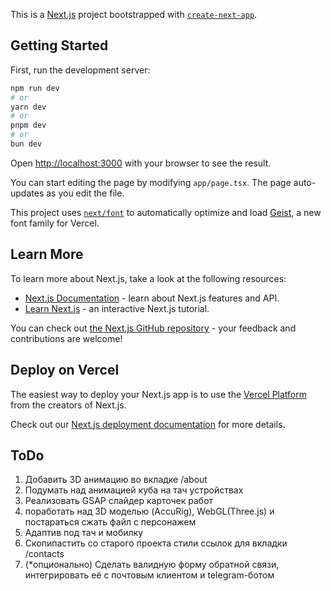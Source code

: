 This is a [Next.js](https://nextjs.org) project bootstrapped with [`create-next-app`](https://nextjs.org/docs/app/api-reference/cli/create-next-app).

## Getting Started

First, run the development server:

```bash
npm run dev
# or
yarn dev
# or
pnpm dev
# or
bun dev
```

Open [http://localhost:3000](http://localhost:3000) with your browser to see the result.

You can start editing the page by modifying `app/page.tsx`. The page auto-updates as you edit the file.

This project uses [`next/font`](https://nextjs.org/docs/app/building-your-application/optimizing/fonts) to automatically optimize and load [Geist](https://vercel.com/font), a new font family for Vercel.

## Learn More

To learn more about Next.js, take a look at the following resources:

- [Next.js Documentation](https://nextjs.org/docs) - learn about Next.js features and API.
- [Learn Next.js](https://nextjs.org/learn) - an interactive Next.js tutorial.

You can check out [the Next.js GitHub repository](https://github.com/vercel/next.js) - your feedback and contributions are welcome!

## Deploy on Vercel

The easiest way to deploy your Next.js app is to use the [Vercel Platform](https://vercel.com/new?utm_medium=default-template&filter=next.js&utm_source=create-next-app&utm_campaign=create-next-app-readme) from the creators of Next.js.

Check out our [Next.js deployment documentation](https://nextjs.org/docs/app/building-your-application/deploying) for more details.


## ToDo
1. Добавить 3D анимацию во вкладке /about
2. Подумать над анимацией куба на тач устройствах
3. Реализовать GSAP слайдер карточек работ
4. поработать над 3D моделью (AccuRig), WebGL(Three.js) и постараться сжать файл с персонажем
5. Адаптив под тач и мобилку
6. Скопипастить со старого проекта стили ссылок для вкладки /contacts
7. (*опционально) Сделать валидную форму обратной связи, интегрировать её с почтовым клиентом и telegram-ботом